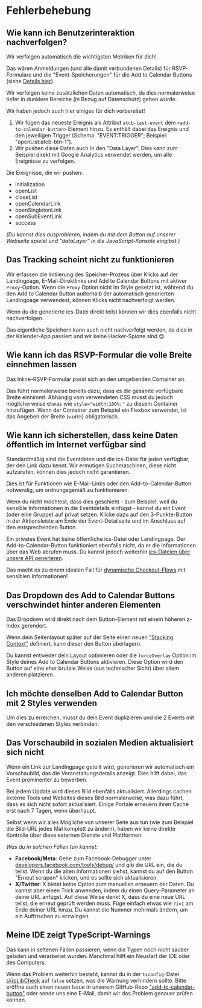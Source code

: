 
# Fehlerbehebung

## Wie kann ich Benutzerinteraktion nachverfolgen?

Wir verfolgen automatisch die wichtigsten Metriken für dich!

Das wären Anmeldungen (und alle damit verbundenen Details) für RSVP-Formulare und die "Event-Speicherungen" für die Add to Calendar Buttons (siehe [Details hier](/de/application-manual/analytics.html)).

Wir verfolgen keine zusätzlichen Daten automatisch, da dies normalerweise tiefer in dunklere Bereiche (in Bezug auf Datenschutz) gehen würde.

Wir haben jedoch auch hier einiges für dich vorbereitet!

1. Wir fügen das neueste Ereignis als Attribut `atcb-last-event` dem `<add-to-calendar-button>` Element hinzu. Es enthält dabei das Ereignis und den jeweiligen Trigger (Schema: "EVENT:TRIGGER"; Beispiel: "openList:atcb-btn-1").
2. Wir pushen diese Daten auch in den "Data Layer". Dies kann zum Beispiel direkt mit Google Analytics verwendet werden, um alle Ereignisse zu verfolgen.

Die Ereignisse, die wir pushen:

* initialization
* openList
* closeList
* openCalendarLink
* openSingletonLink
* openSubEventLink
* success

*(Du kannst dies ausprobieren, indem du mit dem Button auf unserer Webseite spielst und "dataLayer" in die JavaScript-Konsole eingibst.)*

## Das Tracking scheint nicht zu funktionieren

Wir erfassen die Initiierung des Speicher-Prozess über Klicks auf der Landingpage, E-Mail-Direktlinks und Add to Calendar Buttons mit aktiver `Proxy`-Option. Wenn die `Proxy` Option nicht im Style gesetzt ist, während du den Add to Calendar Button außerhalb der automatisch generierten Landingpage verwendest, können Klicks nicht nachverfolgt werden.

Wenn du die generierte ics-Datei direkt teilst können wir dies ebenfalls nicht nachverfolgen.

Das eigentliche Speichern kann auch nicht nachverfolgt werden, da dies in der Kalender-App passiert und wir keine Hacker-Spione sind 😉.

## Wie kann ich das RSVP-Formular die volle Breite einnehmen lassen

Das Inline-RSVP-Formular passt sich an den umgebenden Container an.

Das führt normalerweise bereits dazu, dass es die gesamte verfügbare Breite einnimmt. Abhängig vom verwendeten CSS musst du jedoch möglicherweise etwas wie `style="width:100%;"` zu diesem Container hinzufügen. Wenn der Container zum Beispiel ein Flexbox verwendet, ist das Angeben der Breite (`width`) obligatorisch.

## Wie kann ich sicherstellen, dass keine Daten öffentlich im Internet verfügbar sind

Standardmäßig sind die Eventdaten und die ics-Datei für jeden verfügbar, der den Link dazu kennt. Wir ermutigen Suchmaschinen, diese nicht aufzurufen, können dies jedoch nicht garantieren.

Dies ist für Funktionen wie E-Mail-Links oder den Add-to-Calendar-Button notwendig, um ordnungsgemäß zu funktionieren.

Wenn du nicht möchtest, dass dies geschieht - zum Beispiel, weil du sensible Informationen in die Eventdetails einfügst - kannst du ein Event (oder eine Gruppe) auf privat setzen. Klicke dazu auf den 3-Punkte-Button in der Aktionsleiste am Ende der Event-Detailseite und im Anschluss auf den entsprechenden Button.

Ein privates Event hat keine öffentliche ics-Datei oder Landingpage. Der Add-to-Calendar-Button funktioniert ebenfalls nicht, da er die Informationen über das Web abrufen muss. Du kannst jedoch weiterhin [ics-Dateien über unsere API generieren](/de/api/miscellaneous.html#retrieve-ics-file-body).

Das macht es zu einem idealen Fall für [dynamische Checkout-Flows](/de/recipes/dynamic-checkout.html) mit sensiblen Informationen!

## Das Dropdown des Add to Calendar Buttons verschwindet hinter anderen Elementen

Das Dropdown wird direkt nach dem Button-Element mit einem höheren z-Index gerendert.

Wenn dein Seitenlayout später auf der Seite einen neuen ["Stacking Context"](https://developer.mozilla.org/en-US/docs/Web/CSS/CSS_positioned_layout/Understanding_z-index/Stacking_context) definiert, kann dieser den Button überlagern.

Du kannst entweder dein Layout optimieren oder die `forceOverlay` Option im Style deines Add to Calendar Buttons aktivieren. Diese Option wird den Button auf eine eher brutale Weise (aus technischer Sicht) über allem anderen platzieren.

## Ich möchte denselben Add to Calendar Button mit 2 Styles verwenden

Um dies zu erreichen, musst du dein Event duplizieren und die 2 Events mit den verschiedenen Styles verbinden.

## Das Vorschaubild in sozialen Medien aktualisiert sich nicht

Wenn ein Link zur Landingpage geteilt wird, generieren wir automatisch ein Vorschaubild, das die Veranstaltungsdetails anzeigt. Dies hilft dabei, das Event prominenter zu bewerben.

Bei jedem Update wird dieses Bild ebenfalls aktualisiert. Allerdings cachen externe Tools und Websites dieses Bild normalerweise, was dazu führt, dass es sich nicht sofort aktualisiert. Einige Portale erneuern ihren Cache erst nach 7 Tagen, wenn überhaupt.

Selbst wenn wir alles Mögliche von unserer Seite aus tun (wie zum Beispiel die Bild-URL jedes Mal komplett zu ändern), haben wir keine direkte Kontrolle über diese externen Dienste und Plattformen.

_Was du in solchen Fällen tun kannst:_

* **Facebook/Meta**: Gehe zum Facebook-Debugger unter [developers.facebook.com/tools/debug/](https://developers.facebook.com/tools/debug/) und gib die URL ein, die du teilst. Wenn du die alten Informationen siehst, kannst du auf den Button "Erneut scrapen" klicken, und es sollte sich aktualisieren.
* **X/Twitter**: X bietet keine Option zum manuellen erneuern der Daten. Du kannst aber einen Trick anwenden, indem du einen Query-Parameter an deine URL anfügst. Auf diese Weise denkt X, dass du eine neue URL teilst, die erneut geprüft werden muss. Füge einfach etwas wie `?i=1` am Ende deiner URL hinzu. Du kannst die Nummer mehrmals ändern, um ein Auffrischen zu erzwingen.

## Meine IDE zeigt TypeScript-Warnings

Das kann in seltenen Fällen passieren, wenn die Typen noch nicht sauber geladen und verarbeitet wurden. Manchmal hilft ein Neustart der IDE oder des Computers.

Wenn das Problem weiterhin besteht, kannst du in der `tsconfig`-Datei [skipLibCheck](https://www.typescriptlang.org/tsconfig#skipLibCheck) auf `false` setzen, was die Warnung verhindern sollte.
Bitte eröffne auch einen neuen Issue in unserem GitHub-Repo ["add-to-calendar-button"](https://github.com/add2cal/add-to-calendar-button/issues/new/choose) oder sende uns eine E-Mail, damit wir das Problem genauer prüfen können.
